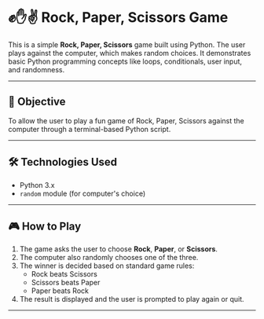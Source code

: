 # ✊✋✌️ Rock, Paper, Scissors Game

This is a simple **Rock, Paper, Scissors** game built using Python. The user plays against the computer, which makes random choices. It demonstrates basic Python programming concepts like loops, conditionals, user input, and randomness.

---

## 🎯 Objective

To allow the user to play a fun game of Rock, Paper, Scissors against the computer through a terminal-based Python script.

---

## 🛠️ Technologies Used

- Python 3.x
- `random` module (for computer's choice)

---

## 🎮 How to Play

1. The game asks the user to choose **Rock**, **Paper**, or **Scissors**.
2. The computer also randomly chooses one of the three.
3. The winner is decided based on standard game rules:
   - Rock beats Scissors
   - Scissors beats Paper
   - Paper beats Rock
4. The result is displayed and the user is prompted to play again or quit.

---

